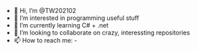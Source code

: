 - 👋 Hi, I’m @TW202102
- 👀 I’m interested in programming useful stuff
- 🌱 I’m currently learning C# + .net
- 💞️ I’m looking to collaborate on crazy, interessting repositories
- 📫 How to reach me: -

<!---
TW202102/TW202102 is a ✨ special ✨ repository because its `README.md` (this file) appears on your GitHub profile.
You can click the Preview link to take a look at your changes.
--->
